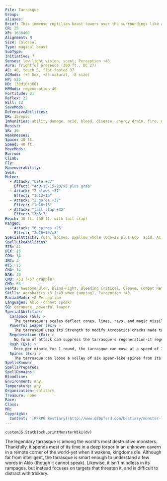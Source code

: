 ```yaml
---
File: Tarrasque
Group: 
aliases: 
Brief: This immense reptilian beast towers over the surroundings like a dinosaur, all teeth and horns and claws and thrashing spiked tail.
CR: 25
XP: 1638400
Alignment: N
Size: Colossal
Type: magical beast
SubType: 
Initiative: 7
Senses: low-light vision, scent; Perception +43
Aura: frightful presence (300 ft., DC 27)
AC: 40, touch 5, flat-footed 37
ACMods: (+3 Dex, +35 natural, -8 size)
HP: 525
HD: (30d10+360)
HPMods: regeneration 40
Fortitude: 31
Reflex: 22
Will: 12
SaveMods: 
DefensiveAbilities: 
DR: 15/epic
Immunities: ability damage, acid, bleed, disease, energy drain, fire, mind-affecting effects, paralysis, permanent wounds, petrification, poison, polymorph
Resist: 
SR: 36
Weaknesses: 
Space: 30 ft.
Speed: 40 ft.
MoveMods: 
Burrow: 
Climb: 
Fly: 
Maneuverability: 
Swim: 
Melee: 
  - Attack: "bite +37"
    Effect: "4d8+15/15-20/x3 plus grab"
  - Attack: "2 claws +37"
    Effect: "1d12+15"
  - Attack: "2 gores +37"
    Effect: "1d10+15"
  - Attack: "tail slap +32"
    Effect: "3d8+7"
Reach: 30 ft. (60 ft. with tail slap)
Ranged: 
  - Attack: "6 spines +25"
    Effect: "2d10+15/x3"
SpecialAttacks: rush, spines, swallow whole (6d6+22 plus 6d6  acid, AC 27, hp 52)
SpellLikeAbilities: 
STR: 41
DEX: 16
CON: 34
INT: 3
WIS: 15
CHA: 14
BAB: 30
CMB: +53 (+57 grapple)
CMD: 66
Feats: Awesome Blow, Blind-Fight, Bleeding Critical, Cleave, Combat Reflexes, Critical Focus, Great Cleave, Great Fortitude, Improved Bull Rush, Improved Critical (bite), Improved Initiative, Lightning Reflexes, Power Attack, Run, Staggering Critical
Skills: Acrobatics +3 (+43 when jumping), Perception +43
RacialMods: +8 Perception
Languages: Aklo (cannot speak)
SQ: carapace, powerful leaper
SpecialAbilities:
  Carapace (Su): >
    The tarrasque's scales deflect cones, lines, rays, and magic missile spells, rendering the tarrasque immune to such effects. There is a 30% chance a deflected effect reflects back in full force at the caster; otherwise it is simply negated.
  Powerful Leaper (Ex): >
    The tarrasque uses its Strength to modify Acrobatics checks made to jump, and has a +24 racial bonus on Acrobatics checks made to jump.
  Regeneration (Ex): >
    No form of attack can suppress the tarrasque's regeneration-it regenerates even if disintegrated or slain by a death effect. If the tarrasque fails a save against an effect that would kill it instantly, it rises from death 3 rounds later with 1 hit point if no further damage is inflicted upon its remains. It can be banished or otherwise transported as a means to save a region, but the method to truly kill it has yet to be discovered.
  Rush (Ex): >
    Once per minute for 1 round, the tarrasque can move at a speed of 150 feet. This increases its Acrobatics bonus on checks made to jump to +87.
  Spines (Ex): >
    The tarrasque can loose a volley of six spear-like spines from its body as a standard action with a toss of its head or a lash of its tail. Make an attack roll for each spine-all targets must be within 30 feet of each other.  The spines have a range increment of 120 ft.
SpellsKnown: 
SpellsPrepared: 
SpellDomains: 
Bloodline: 
Environment: any
Temperature: any
Organization: solitary
Treasure: none
Race: 
Class: 
MR: 
Copyright:
  Content: '[PFRPG Bestiary](http://www.d20pfsrd.com/bestiary/monster-listings/magical-beasts/tarrasque)'
---
```

```dataviewjs
customJS.Statblock.printMonsterWiki(dv)
```
The legendary tarrasque is among the world's most destructive monsters. Thankfully, it spends most of its time in a deep torpor in an unknown cavern in a remote corner of the world-yet when it wakens, kingdoms die.  Although far from intelligent, the tarrasque is smart enough to understand a few words in Aklo (though it cannot speak). Likewise, it isn't mindless in its rampages, but instead focuses on targets that threaten it, and is difficult to distract with trickery.
